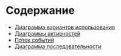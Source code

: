 # Содержание
* [Диаграмма вариантов использования](UseCase/README.md)  
* [Диаграммы активностей](ActivityDiagrams/README.md)
* [Поток событий](UseCase/Flow%20of%20events.md)
* [Диаграмма последовательности](SequenceDiagram/SequenceDiagram.png)
